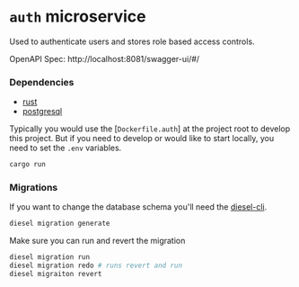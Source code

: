 # `auth` microservice

Used to authenticate users and stores role based access controls.

OpenAPI Spec: http://localhost:8081/swagger-ui/#/

### Dependencies
- [rust](https://www.rust-lang.org/tools/install)
- [postgresql](https://www.postgresql.org/download/)

Typically you would use the [`Dockerfile.auth`] at the project root to develop this project.
But if you need to develop or would like to start locally, you need to set the `.env` variables.

```sh
cargo run
```

### Migrations
If you want to change the database schema you'll need the [diesel-cli](https://diesel.rs/guides/getting-started).

```sh
diesel migration generate 
```

Make sure you can run and revert the migration
```sh
diesel migration run
diesel migration redo # runs revert and run
diesel migraiton revert
```
